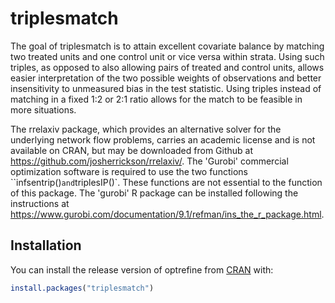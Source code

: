 
# triplesmatch

<!-- badges: start -->
<!-- badges: end -->

The goal of triplesmatch is to attain excellent covariate balance by matching two treated units and one control unit or vice versa within strata. Using such triples, as
opposed to also allowing pairs of treated and control units, 
allows easier interpretation of the two possible 
weights of observations and better insensitivity to unmeasured bias in the test statistic. Using triples instead of matching in a fixed 1:2 or 2:1 ratio allows for the match to be feasible in more situations.

The rrelaxiv package, which provides an alternative solver for the underlying network flow problems, carries an
academic license and is not available on CRAN, but
may be downloaded from Github at 
<https://github.com/josherrickson/rrelaxiv/>.
The 'Gurobi' commercial optimization software is required to use the two functions ``infsentrip()` and `triplesIP()`. These functions are not essential to the function of this package.
 The 'gurobi' R package can be installed following the instructions at <https://www.gurobi.com/documentation/9.1/refman/ins_the_r_package.html>.

## Installation

You can install the release version of optrefine from [CRAN](https://cran.r-project.org/) with:

``` r
install.packages("triplesmatch")
```
